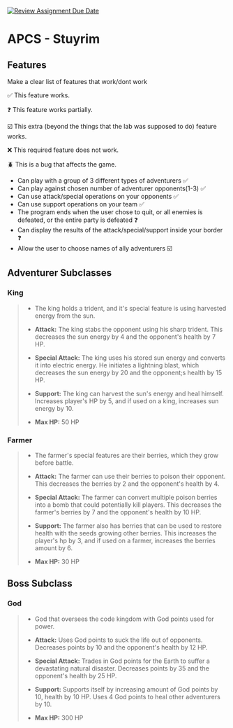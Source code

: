 [![Review Assignment Due Date](https://classroom.github.com/assets/deadline-readme-button-22041afd0340ce965d47ae6ef1cefeee28c7c493a6346c4f15d667ab976d596c.svg)](https://classroom.github.com/a/KprAwj1n)
# APCS - Stuyrim

## Features

Make a clear list of features that work/dont work

:white_check_mark: This feature works.

:question: This feature works partially.

:ballot_box_with_check: This extra (beyond the things that the lab was supposed to do) feature works.

:x: This required feature does not work.

:beetle: This is a bug that affects the game.

* Can play with a group of 3 different types of adventurers :white_check_mark:
* Can play against chosen number of adventurer opponents(1-3) :white_check_mark:
* Can use attack/special operations on your opponents :white_check_mark:
* Can use support operations on your team :white_check_mark:
* The program ends when the user chose to quit, or all enemies is defeated, or the entire party is defeated :question:
* Can display the results of the attack/special/support inside your border :question:
* Allow the user to choose names of ally adventurers :ballot_box_with_check:

## Adventurer Subclasses

### King

>* The king holds a trident, and it's special feature is using harvested energy from the sun.
>
>* **Attack:** The king stabs the opponent using his sharp trident. This decreases the sun energy by 4 and the opponent's health by 7 HP.
>* **Special Attack:** The king uses his stored sun energy and converts it into electric energy. He initiates a lightning blast, which decreases the sun energy by 20 and the opponent;s health by 15 HP.
>* **Support:** The king can harvest the sun's energy and heal himself. Increases player's HP by 5, and if used on a king, increases sun energy by 10.
>* **Max HP:** 50 HP

### Farmer

>* The farmer's special features are their berries, which they grow before battle.
>
>* **Attack:** The farmer can use their berries to poison their opponent. This decreases the berries by 2 and the opponent's health by 4.
>
>* **Special Attack:** The farmer can convert multiple poison berries into a
bomb that could potentially kill players. This decreases the farmer's berries by 7 and the opponent's health by 10 HP.
>
>* **Support:** The farmer also has berries that can be used to restore health with the seeds growing other berries. This increases the player's hp by 3, and if used on a farmer, increases the berries amount by 6.
>* **Max HP:** 30 HP


## Boss Subclass

### God

>* God that oversees the code kingdom with God points used for power.
>
>* **Attack:** Uses God points to suck the life out of opponents. Decreases points by 10 and the opponent's health by 12 HP.
>
>* **Special Attack:** Trades in God points for the Earth to suffer a devastating natural disaster. Decreases points by 35 and the opponent's health by 25 HP.
>
>* **Support:** Supports itself by increasing amount of God points by 10, health by 10 HP. Uses 4 God points to heal other adventurers by 10.
>* **Max HP:** 300 HP
